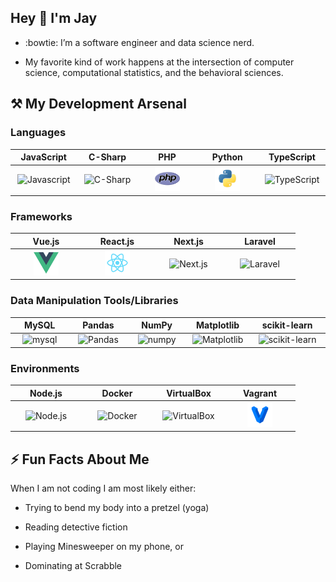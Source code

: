 ## Hey 👋 I'm Jay

<!--
**cyborgEneki/cyborgEneki** is a ✨ _special_ ✨ repository because its `README.md` (this file) appears on your GitHub profile.

- 👯 I’m looking to collaborate on ...
- 🤔 I’m looking for help with ...
- 💬 Ask me about ...
- 📫 How to reach me: ...
- 🌱

-->

- :bowtie: I’m a software engineer and data science nerd.
  
- My favorite kind of work happens at the intersection of computer science, computational statistics, and the behavioral sciences.

<h2><g-emoji class="g-emoji" alias="hammer_and_pick" fallback-src="https://github.githubassets.com/images/icons/emoji/unicode/2692.png">⚒</g-emoji> My Development Arsenal</h2>

### Languages
<table style="margin: 0 auto;">
  <thead>
  <tr>
    <th>JavaScript</th>
    <th>C-Sharp</th>
    <th>PHP</th>
    <th>Python</th>
    <th>TypeScript</th>
  </tr>
  </thead>
  <tbody>
    <tr>
      <td align="center" width="100"><img src="https://upload.wikimedia.org/wikipedia/commons/6/6a/JavaScript-logo.png" alt="Javascript" height="40"></td>
      <td align="center" width="100"><img src="https://icon.icepanel.io/Technology/svg/C%23-%28CSharp%29.svg" alt="C-Sharp" height="60"></td>
      <td align="center" width="100"><img src="https://raw.githubusercontent.com/github/explore/80688e429a7d4ef2fca1e82350fe8e3517d3494d/topics/php/php.png" alt="PHP" height="40"></td>
      <td align="center" width="100"><img src="https://raw.githubusercontent.com/github/explore/80688e429a7d4ef2fca1e82350fe8e3517d3494d/topics/python/python.png" alt="Python" height="40"></td>
      <td align="center" width="100"><img src="https://icon.icepanel.io/Technology/svg/TypeScript.svg" alt="TypeScript" height="40"></td>
    </tr>
  </tbody>
</table>

### Frameworks
<table>
  <thead>
  <tr>
    <th>Vue.js</th>
    <th>React.js</th>
    <th>Next.js</th>
    <th>Laravel</th>
  </tr>
  </thead>
  <tbody>
    <tr>
      <td align="center" width="100"><img src="https://raw.githubusercontent.com/github/explore/80688e429a7d4ef2fca1e82350fe8e3517d3494d/topics/vue/vue.png" alt="Vue.js" height="40"></td>
      <td align="center" width="100"><img src="https://raw.githubusercontent.com/github/explore/80688e429a7d4ef2fca1e82350fe8e3517d3494d/topics/react/react.png" alt="React.js" height="40"></td>
      <td align="center" width="100"><img src="https://asset.brandfetch.io/id2alue-rx/idGu8IJBd3.svg" alt="Next.js" height="40"></td>
      <td align="center" width="100"><img src="https://icon.icepanel.io/Technology/svg/Laravel.svg" alt="Laravel" height="40"></td>
    </tr>
  </tbody>
</table>

### Data Manipulation Tools/Libraries
<table>
  <thead>
  <tr>
    <th>MySQL</th>
    <th>Pandas</th>
    <th>NumPy</th>
    <th>Matplotlib</th>
    <th>scikit-learn</th>
  </tr>
  </thead>
  <tbody>
    <tr>
      <td align="center" width="100"><img src="https://icon.icepanel.io/Technology/svg/MySQL.svg" alt="mysql" height="40"></td>
      <td align="center" width="100"><img src="https://icon.icepanel.io/Technology/png-shadow-512/Pandas.png" alt="Pandas" height="40"></td>
      <td align="center" width="100"><img src="https://icon.icepanel.io/Technology/svg/NumPy.svg" alt="numpy" height="40"></td>
      <td align="center" width="100"><img src="https://icon.icepanel.io/Technology/svg/Matplotlib.svg" alt="Matplotlib" height="40"></td>
      <td align="center" width="150"><img src="https://icon.icepanel.io/Technology/svg/scikit-learn.svg" alt="scikit-learn" height="40"></td>
    </tr>
  </tbody>
</table>

### Environments
<table>
  <thead>
  <tr>
    <th>Node.js</th>
    <th>Docker</th>
    <th>VirtualBox</th>
    <th>Vagrant</th>
  </tr>
  </thead>
  <tbody>
    <tr>
      <td align="center" width="100"><img src="https://upload.wikimedia.org/wikipedia/commons/thumb/d/d9/Node.js_logo.svg/590px-Node.js_logo.svg.png?20170401104355" alt="Node.js" height="40"></td>
      <td align="center" width="100"><img src="https://icon.icepanel.io/Technology/svg/Docker.svg" alt="Docker" height="40"></td>
      <td align="center" width="100"><img src="https://www.vectorlogo.zone/logos/virtualbox/virtualbox-icon.svg" alt="VirtualBox" height="40"></td>
      <td align="center" width="100"><img src="https://raw.githubusercontent.com/github/explore/80688e429a7d4ef2fca1e82350fe8e3517d3494d/topics/vagrant/vagrant.png" alt="Vagrant" height="40"></td>
    </tr>
  </tbody>
</table>

## ⚡ Fun Facts About Me
When I am not coding I am most likely either:

- Trying to bend my body into a pretzel (yoga)

- Reading detective fiction

- Playing Minesweeper on my phone, or 

- Dominating at Scrabble
